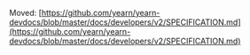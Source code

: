 Moved: [https://github.com/yearn/yearn-devdocs/blob/master/docs/developers/v2/SPECIFICATION.md](https://github.com/yearn/yearn-devdocs/blob/master/docs/developers/v2/SPECIFICATION.md)
